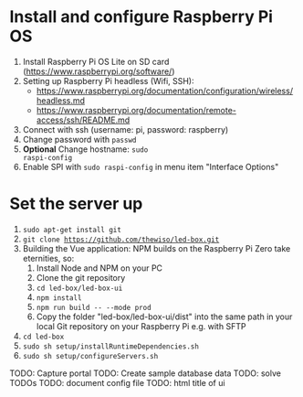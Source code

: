 # Install and configure Raspberry Pi OS
1. Install Raspberry Pi OS Lite on SD card (https://www.raspberrypi.org/software/)
2. Setting up Raspberry Pi headless (Wifi, SSH): 
   - https://www.raspberrypi.org/documentation/configuration/wireless/headless.md
   - https://www.raspberrypi.org/documentation/remote-access/ssh/README.md
3. Connect with ssh (username: pi, password: raspberry)
4. Change password with <code>passwd</code>
5. **Optional** Change hostname: <code>sudo raspi-config</code>
6. Enable SPI with <code>sudo raspi-config</code> in menu item "Interface Options"

# Set the server up
1.  <code>sudo apt-get install git</code>
2.  <code>git clone https://github.com/thewiso/led-box.git</code>
3.  Building the Vue application: NPM builds on the Raspberry Pi Zero take eternities, so:
    1. Install Node and NPM on your PC
    2. Clone the git repository 
    3. <code>cd led-box/led-box-ui</code>
    4. <code>npm install</code>
    5. <code>npm run build -- --mode prod</code>
    6.  Copy the folder "led-box/led-box-ui/dist" into the same path in your local Git repository on your Raspberry Pi e.g. with SFTP 
4.  <code>cd led-box</code>
5.  <code>sudo sh setup/installRuntimeDependencies.sh</code>
6.  <code>sudo sh setup/configureServers.sh</code>

TODO: Capture portal
TODO: Create sample database data
TODO: solve TODOs 
TODO: document config file
TODO: html title of ui